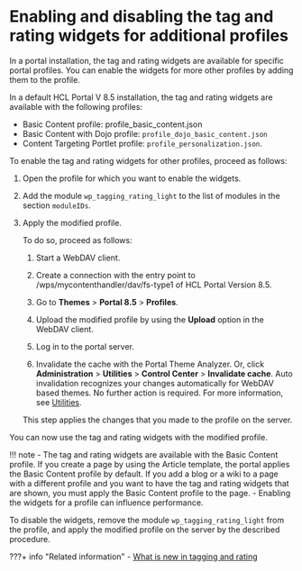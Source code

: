 # Enabling and disabling the tag and rating widgets for additional profiles

In a portal installation, the tag and rating widgets are available for specific portal profiles. You can enable the widgets for more other profiles by adding them to the profile.

In a default HCL Portal V 8.5 installation, the tag and rating widgets are available with the following profiles:

-   Basic Content profile: profile\_basic\_content.json
-   Basic Content with Dojo profile: `profile_dojo_basic_content.json`
-   Content Targeting Portlet profile: `profile_personalization.json`.

To enable the tag and rating widgets for other profiles, proceed as follows:

1.  Open the profile for which you want to enable the widgets.

2.  Add the module `wp_tagging_rating_light` to the list of modules in the section `moduleIDs`.

3.  Apply the modified profile.

    To do so, proceed as follows:

    1.  Start a WebDAV client.

    2.  Create a connection with the entry point to /wps/mycontenthandler/dav/fs-type1 of HCL Portal Version 8.5.

    3.  Go to **Themes** \> **Portal 8.5** \> **Profiles**.

    4.  Upload the modified profile by using the **Upload** option in the WebDAV client.

    5.  Log in to the portal server.

    6.  Invalidate the cache with the Portal Theme Analyzer. Or, click **Administration** \> **Utilities** \> **Control Center** \> **Invalidate cache**. Auto invalidation recognizes your changes automatically for WebDAV based themes. No further action is required. For more information, see [Utilities](../../themes_skins/the_module_framework/themeopt_analyzer/utilities/index.md).

    This step applies the changes that you made to the profile on the server.


You can now use the tag and rating widgets with the modified profile.

!!! note
    -   The tag and rating widgets are available with the Basic Content profile. If you create a page by using the Article template, the portal applies the Basic Content profile by default. If you add a blog or a wiki to a page with a different profile and you want to have the tag and rating widgets that are shown, you must apply the Basic Content profile to the page.
    -   Enabling the widgets for a profile can influence performance.

To disable the widgets, remove the module `wp_tagging_rating_light` from the profile, and apply the modified profile on the server by the described procedure.


???+ info "Related information"
    - [What is new in tagging and rating](../tag_rate_whatsnew.md)


